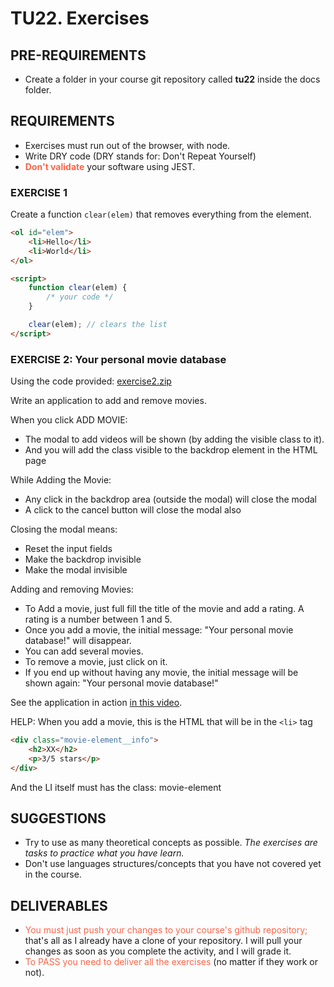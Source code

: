# TU22. Exercises

## PRE-REQUIREMENTS

- Create a folder in your course git repository called **tu22** inside the docs folder.

## REQUIREMENTS

- Exercises must run out of the browser, with node.
- Write DRY code (DRY stands for: Don't Repeat Yourself)
- <span style="color: tomato;">**Don't validate**</span> your software using JEST.

### EXERCISE 1

Create a function `clear(elem)` that removes everything from the element.

```html
<ol id="elem">
	<li>Hello</li>
	<li>World</li>
</ol>

<script>
	function clear(elem) {
		/* your code */
	}

	clear(elem); // clears the list
</script>
```

### EXERCISE 2: Your personal movie database

Using the code provided: [exercise2.zip](https://github.com/Emanuel-21-22/dwec2021-Emanuel-Ciotoi/files/8214154/ex2.zip)


Write an application to add and remove movies.

When you click ADD MOVIE:

- The modal to add videos will be shown (by adding the visible class to it).
- And you will add the class visible to the backdrop element in the HTML page

While Adding the Movie:

- Any click in the backdrop area (outside the modal) will close the modal
- A click to the cancel button will close the modal also

Closing the modal means:

- Reset the input fields
- Make the backdrop invisible
- Make the modal invisible

Adding and removing Movies:

- To Add a movie, just full fill the title of the movie and add a rating. A rating is a number between 1 and 5.
- Once you add a movie, the initial message: "Your personal movie database!" will disappear.
- You can add several movies.
- To remove a movie, just click on it.
- If you end up without having any movie, the initial message will be shown again: "Your personal movie database!"

See the application in action [in this video](https://user-images.githubusercontent.com/36056518/157557332-19c73a26-4b32-4212-a3ac-13c69bcb072c.mp4).

HELP: When you add a movie, this is the HTML that will be in the `<li>` tag

```html
<div class="movie-element__info">
	<h2>XX</h2>
	<p>3/5 stars</p>
</div>
```

And the LI itself must has the class: movie-element

## SUGGESTIONS

- Try to use as many theoretical concepts as possible. _The exercises are tasks to practice what you have learn._
- Don't use languages structures/concepts that you have not covered yet in the course.

## DELIVERABLES

- <span style="color: tomato;">You must just push your changes to your course's github repository;</span> that's all as I already have a clone of your repository. I will pull your changes as soon as you complete the activity, and I will grade it.
- <span style="color: tomato;">To PASS you need to deliver all the exercises</span> (no matter if they work or not).
